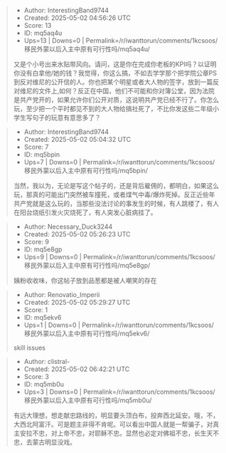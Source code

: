 > - Author: InterestingBand9744
> - Created: 2025-05-02 04:56:26 UTC
> - Score: 13
> - ID: mq5aq4u
> - Ups=13 | Downs=0 | Permalink=/r/iwanttorun/comments/1kcsoos/移民外蒙以后入主中原有可行性吗/mq5aq4u/
>
> 又是个小号出来水贴带风向。请问，这是你在完成你老板的KPI吗？以证明你没有白拿他/她的钱？我觉得，你这么搞，不如去学学那个把学院公章PS到反对维尼的公开信的人。你也把某个明星或者大人物的签字，放到一篇反对维尼的文件上,如何？反正在中国，他们不可能和你对簿公堂，因为法院是共产党开的，如果允许你们公开对质，这说明共产党已经不行了。你怎么玩，至少把一个平时都见不到的大人物给搞社死了，不比你发这些二年级小学生写句子的玩意有意思多了？

> - Author: InterestingBand9744
> - Created: 2025-05-02 05:04:32 UTC
> - Score: 7
> - ID: mq5bpin
> - Ups=7 | Downs=0 | Permalink=/r/iwanttorun/comments/1kcsoos/移民外蒙以后入主中原有可行性吗/mq5bpin/
>
> 当然，我以为，无论是写这个帖子的，还是背后雇佣的，都明白，如果这么玩，那真的可能出门突然被车撞死，或者煤气中毒/爆炸死掉。反正近些年共产党就是这么玩的，当那些没法讨论的事发生的时候，有人跳楼了，有人在阳台烧纸引发火灾烧死了，有人突发心脏病挂了。

> - Author: Necessary_Duck3244
> - Created: 2025-05-02 05:26:23 UTC
> - Score: 9
> - ID: mq5e8gp
> - Ups=9 | Downs=0 | Permalink=/r/iwanttorun/comments/1kcsoos/移民外蒙以后入主中原有可行性吗/mq5e8gp/
>
> 姨粉收收味，你这帖子放到品葱都是被人嘲笑的存在

> - Author: Renovatio_Imperii
> - Created: 2025-05-02 05:29:27 UTC
> - Score: 1
> - ID: mq5ekv6
> - Ups=1 | Downs=0 | Permalink=/r/iwanttorun/comments/1kcsoos/移民外蒙以后入主中原有可行性吗/mq5ekv6/
>
> skill issues

> - Author: clistral-
> - Created: 2025-05-02 06:42:21 UTC
> - Score: 3
> - ID: mq5mb0u
> - Ups=3 | Downs=0 | Permalink=/r/iwanttorun/comments/1kcsoos/移民外蒙以后入主中原有可行性吗/mq5mb0u/
>
> 有远大理想，想走献忠路线的，明显要头顶白布，投奔西北延安。哦，不，大西北阿富汗。可是题主非得不肯呢。可以看出中国人就是一帮骗子，对真主安拉不忠，对上帝不忠，对耶稣不忠。显然也必定对佛祖不忠，长生天不忠，去蒙古明显没戏。
